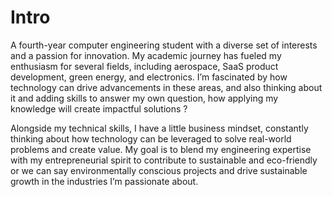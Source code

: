 # Intro

A fourth-year computer engineering student with a diverse set of interests and a passion for innovation. My academic journey has fueled my enthusiasm for several fields, including aerospace, SaaS product development, green energy, and electronics. I’m fascinated by how technology can drive advancements in these areas, and also thinking about it and adding skills to answer my own question, how applying my knowledge will create impactful solutions ?

Alongside my technical skills, I have a little business mindset, constantly thinking about how technology can be leveraged to solve real-world problems and create value. My goal is to blend my engineering expertise with my entrepreneurial spirit to contribute to sustainable and eco-friendly or we can say environmentally conscious projects and drive sustainable growth in the industries I’m passionate about.


<!-- # Fun facts

# I dream of


# Websites from people I admire -->

